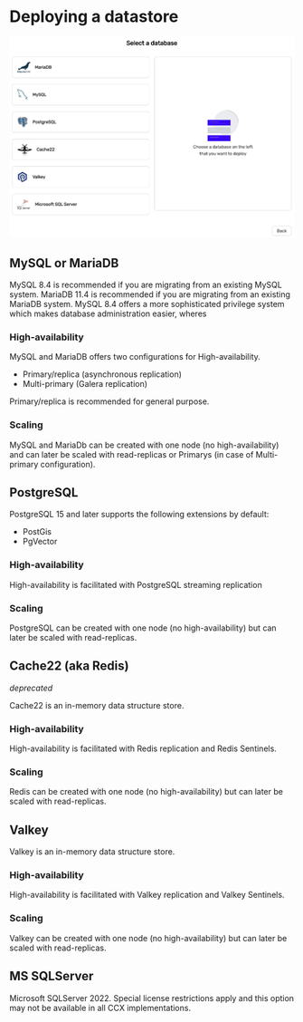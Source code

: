 # Deploying a datastore

![img](../images/deploy.png)

## MySQL or MariaDB
MySQL 8.4 is recommended if you are migrating from an existing MySQL system.
MariaDB 11.4 is recommended if you are migrating from an existing MariaDB system.
MySQL 8.4 offers a more sophisticated privilege system which makes database administration easier, wheres 

### High-availability
MySQL and MariaDB offers two configurations for High-availability.
* Primary/replica (asynchronous replication)
* Multi-primary (Galera replication)

Primary/replica is recommended for general purpose.

### Scaling
MySQL and MariaDb can be created with one node (no high-availability) and can later be scaled with read-replicas or Primarys (in case of Multi-primary configuration).


## PostgreSQL
PostgreSQL 15 and later supports the following extensions by default:
* PostGis
* PgVector
### High-availability
High-availability is facilitated with PostgreSQL streaming replication
### Scaling
PostgreSQL can be created with one node (no high-availability) but can later be scaled with read-replicas.

## Cache22 (aka Redis)
*deprecated* 

Cache22 is an in-memory data structure store.
### High-availability
High-availability is facilitated with Redis replication and Redis Sentinels.
### Scaling
Redis can be created with one node (no high-availability) but can later be scaled with read-replicas.


## Valkey
Valkey is an in-memory data structure store.
### High-availability
High-availability is facilitated with Valkey replication and Valkey Sentinels.
### Scaling
Valkey can be created with one node (no high-availability) but can later be scaled with read-replicas.

## MS SQLServer
Microsoft SQLServer 2022. Special license restrictions apply and this option may not be available in all CCX implementations.